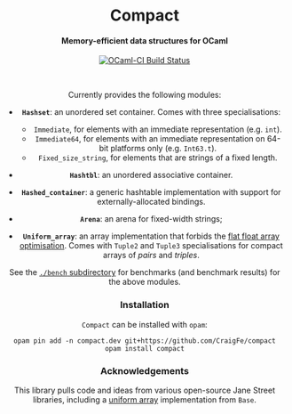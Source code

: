 <center>
<h1 align="center">Compact</h1>
<h4 align="center">Memory-efficient data structures for OCaml</h4>
<p align="center">
  <a href="https://ci.ocamllabs.io/github/CraigFe/compact">
    <img alt="OCaml-CI Build Status" src="https://img.shields.io/endpoint?url=https%3A%2F%2Fci.ocamllabs.io%2Fbadge%2FCraigFe%2Fcompact%2Fmain&logo=ocaml" />
  </a>
</p>
<br>

Currently provides the following modules:

- **`Hashset`**: an unordered set container. Comes with three specialisations:
  - `Immediate`, for elements with an immediate representation
    (e.g. `int`).
  - `Immediate64`, for elements with an immediate 
    representation on 64-bit platforms only (e.g. `Int63.t`).
  - `Fixed_size_string`, for elements that are strings of a fixed length.

- **`Hashtbl`**: an unordered associative container.

- **`Hashed_container`**: a generic hashtable implementation with support for
  externally-allocated bindings.
  
- **`Arena`**: an arena for fixed-width strings;

- **`Uniform_array`**: an array implementation that forbids the [flat float
  array optimisation][flat-float-array]. Comes with `Tuple2` and `Tuple3`
  specialisations for compact arrays of _pairs_ and _triples_.


See the [`./bench` subdirectory](./bench/) for benchmarks (and benchmark
results) for the above modules.

[flat-float-array]: https://dev.realworldocaml.org/runtime-memory-layout.html#scrollNav-3-1

### Installation

`Compact` can be installed with `opam`:

```
opam pin add -n compact.dev git+https://github.com/CraigFe/compact
opam install compact
```

### Acknowledgements

This library pulls code and ideas from various open-source Jane Street
libraries, including a [uniform array][base-uniform-array] implementation from
`Base`.

[base-uniform-array]: https://github.com/janestreet/base/blob/caae3c2bacebd558ae2b0bbea807ec9703fb7508/src/uniform_array.ml
